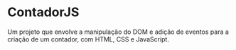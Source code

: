 # ContadorJS

Um projeto que envolve a manipulação do DOM e adição de eventos para a criação de um contador, com HTML, CSS e JavaScript.